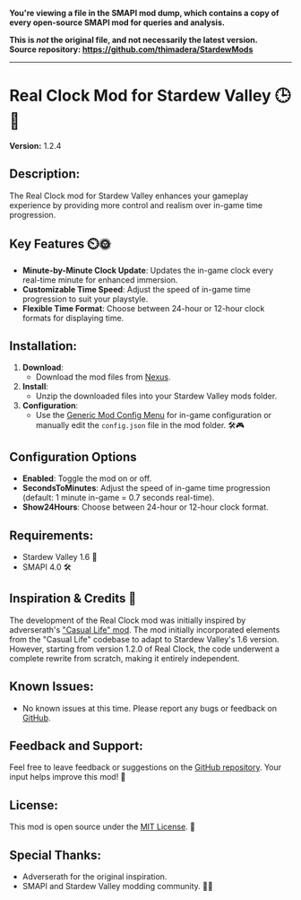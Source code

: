 **You're viewing a file in the SMAPI mod dump, which contains a copy of every open-source SMAPI mod
for queries and analysis.**

**This is _not_ the original file, and not necessarily the latest version.**  
**Source repository: https://github.com/thimadera/StardewMods**

----

# Real Clock Mod for Stardew Valley 🕒🌱

**Version:** 1.2.4

## Description:
The Real Clock mod for Stardew Valley enhances your gameplay experience by providing more control and realism over in-game time progression.

## Key Features ⏲️🌞
- **Minute-by-Minute Clock Update**: Updates the in-game clock every real-time minute for enhanced immersion.
- **Customizable Time Speed**: Adjust the speed of in-game time progression to suit your playstyle.
- **Flexible Time Format**: Choose between 24-hour or 12-hour clock formats for displaying time.

## Installation:
1. **Download**:
   - Download the mod files from [Nexus](https://www.nexusmods.com/stardewvalley/mods/21726).
2. **Install**:
   - Unzip the downloaded files into your Stardew Valley mods folder.
3. **Configuration**:
   - Use the [Generic Mod Config Menu](https://www.nexusmods.com/stardewvalley/mods/5098) for in-game configuration or manually edit the `config.json` file in the mod folder. 🛠️🎮

## Configuration Options

- **Enabled**: Toggle the mod on or off.
- **SecondsToMinutes**: Adjust the speed of in-game time progression (default: 1 minute in-game = 0.7 seconds real-time).
- **Show24Hours**: Choose between 24-hour or 12-hour clock format.
  
## Requirements:
- Stardew Valley 1.6 🌾
- SMAPI 4.0 🛠️

## Inspiration & Credits 🌟
The development of the Real Clock mod was initially inspired by adverserath's ["Casual Life" mod](https://www.nexusmods.com/stardewvalley/mods/6011). The mod initially incorporated elements from the "Casual Life" codebase to adapt to Stardew Valley's 1.6 version. However, starting from version 1.2.0 of Real Clock, the code underwent a complete rewrite from scratch, making it entirely independent.

## Known Issues:
- No known issues at this time. Please report any bugs or feedback on [GitHub](https://github.com/thimadera/StardewMods/issues).

## Feedback and Support:
Feel free to leave feedback or suggestions on the [GitHub repository](https://github.com/thimadera/StardewMods/issues). Your input helps improve this mod! 🌟

## License:
This mod is open source under the [MIT License](../LICENSE). 📜

## Special Thanks:
- Adverserath for the original inspiration.
- SMAPI and Stardew Valley modding community. 🌱✨
